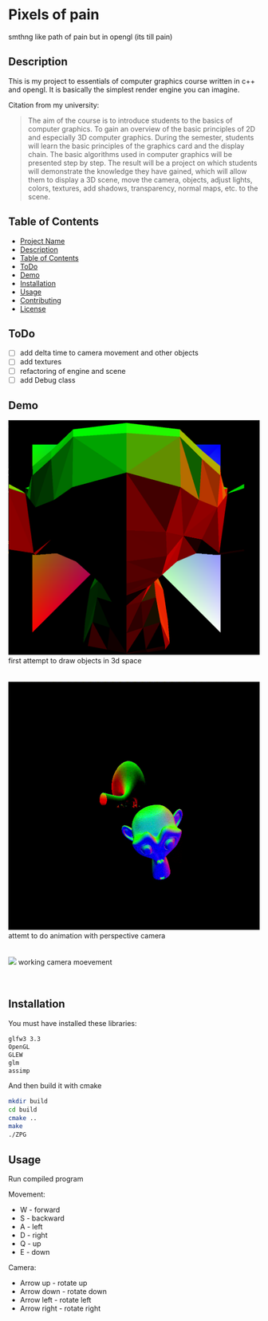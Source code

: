 # Pixels of pain

smthng like path of pain but in opengl (its till pain)

## Description

This is my project to essentials of computer graphics course written in c++ and opengl. It is basically the simplest
render engine you can imagine.

Citation from my university:

> The aim of the course is to introduce students to the basics of computer graphics. To gain an overview of the basic
> principles of 2D and especially 3D computer graphics. During the semester, students will learn the basic principles of
> the graphics card and the display chain. The basic algorithms used in computer graphics will be presented step by
> step.
> The result will be a project on which students will demonstrate the knowledge they have gained, which will allow them
> to
> display a 3D scene, move the camera, objects, adjust lights, colors, textures, add shadows, transparency, normal maps,
> etc. to the scene.

## Table of Contents

- [Project Name](#pixels-of-pain)
- [Description](#description)
- [Table of Contents](#table-of-contents)
- [ToDo](#todo)
- [Demo](#demo)
- [Installation](#installation)
- [Usage](#usage)
- [Contributing](#contributing)
- [License](#license)

## ToDo

- [ ] add delta time to camera movement and other objects
- [ ] add textures
- [ ] refactoring of engine and scene
- [ ] add Debug class

## Demo

<img src="rectangle.png">
first attempt to draw objects in 3d space
<br><br><br>

<img src="monky.gif">
attemt to do animation with perspective camera
<br><br><br>

<img src="camera.gif">
working camera moevement
<br><br><br>

## Installation

You must have installed these libraries:

```
glfw3 3.3
OpenGL
GLEW
glm
assimp
```

And then build it with cmake

```bash
mkdir build
cd build
cmake ..
make
./ZPG
```

## Usage

Run compiled program

Movement:

- W - forward
- S - backward
- A - left
- D - right
- Q - up
- E - down

Camera:

- Arrow up - rotate up
- Arrow down - rotate down
- Arrow left - rotate left
- Arrow right - rotate right
